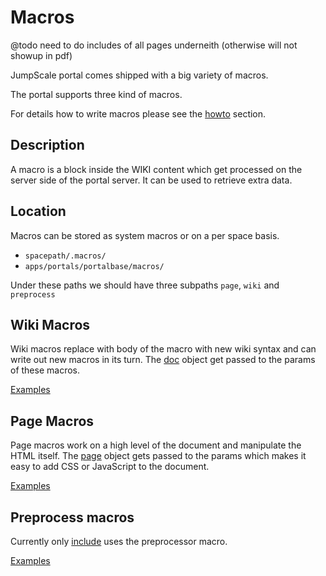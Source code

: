 # Macros

@todo need to do includes of all pages underneith (otherwise will not showup in pdf)

JumpScale portal comes shipped with a big variety of macros.

The portal supports three kind of macros.

For details how to write macros please see the [howto](HowToWriteMacros) section.

## Description

A macro is a block inside the WIKI content which get processed on the server side of the portal server. It can be used to retrieve extra data.

## Location

Macros can be stored as system macros or on a per space basis.

* `spacepath/.macros/`
* `apps/portals/portalbase/macros/`

Under these paths we should have three subpaths `page`, `wiki` and `preprocess`

## Wiki Macros

Wiki macros replace with body of the macro with new wiki syntax and can write out new macros in its turn.
The [doc](https://github.com/Jumpscale/jumpscale_portal/blob/master/lib/portal/docpreprocessor/Doc.py) object get passed to the params of these macros.

[Examples](https://github.com/Jumpscale/jumpscale_portal/tree/master/apps/portalbase/macros/wiki)

## Page Macros

Page macros work on a high level of the document and manipulate the HTML itself. The [page](https://github.com/Jumpscale/jumpscale_portal/blob/master/lib/portal/docgenerator/PageHTML.py) object gets passed to the params which makes it easy to add CSS or JavaScript to the document.

[Examples](https://github.com/Jumpscale/jumpscale_portal/tree/master/apps/portalbase/macros/page)

## Preprocess macros

Currently only [include](include) uses the preprocessor macro.

[Examples](https://github.com/Jumpscale/jumpscale_portal/tree/master/apps/portalbase/macros/preprocess)
